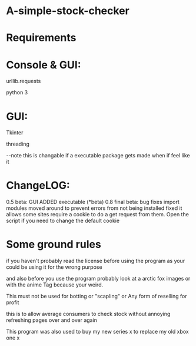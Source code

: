 # A-simple-stock-checker

# Requirements

  # Console & GUI:
  
  urllib.requests
  
  python 3
  
  #  GUI:
  
  Tkinter 
  
  threading
  
  --note this is changable if a executable package gets made when if feel like it
  
  
  
# ChangeLOG:

0.5 beta:
  GUI ADDED
  executable (*beta)
0.8 final beta:
  bug fixes
  import modules moved around to prevent errors from not being installed
  fixed it allows some sites require a cookie to do a get request from them. Open the script if you need to change the default cookie
  
  
  
  
# Some ground rules
  if you haven't probably read the license before using the program as your could be using it for the wrong purpose
  
  and also before you use the program probably look at a arctic fox images or with the anime Tag because your weird.
  
  This must not be used for botting or "scapling" or Any form of reselling for profit
  
  this is to allow average consumers to check stock without annoying refreshing pages over and over again
  
  This program was also used to buy my new series x to replace my old xbox one x 
  
  
